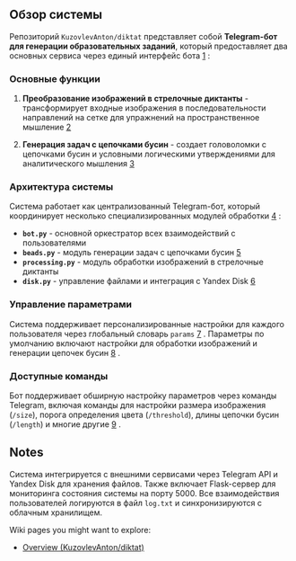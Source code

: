 ## Обзор системы

Репозиторий `KuzovlevAnton/diktat` представляет собой **Telegram-бот для генерации образовательных заданий**, который предоставляет два основных сервиса через единый интерфейс бота [1](#0-0) :

### Основные функции

1. **Преобразование изображений в стрелочные диктанты** - трансформирует входные изображения в последовательности направлений на сетке для упражнений на пространственное мышление [2](#0-1) 

2. **Генерация задач с цепочками бусин** - создает головоломки с цепочками бусин и условными логическими утверждениями для аналитического мышления [3](#0-2) 

### Архитектура системы

Система работает как централизованный Telegram-бот, который координирует несколько специализированных модулей обработки [4](#0-3) :

- **`bot.py`** - основной оркестратор всех взаимодействий с пользователями
- **`beads.py`** - модуль генерации задач с цепочками бусин [5](#0-4) 
- **`processing.py`** - модуль обработки изображений в стрелочные диктанты
- **`disk.py`** - управление файлами и интеграция с Yandex Disk [6](#0-5) 

### Управление параметрами

Система поддерживает персонализированные настройки для каждого пользователя через глобальный словарь `params` [7](#0-6) . Параметры по умолчанию включают настройки для обработки изображений и генерации цепочек бусин [8](#0-7) .

### Доступные команды

Бот поддерживает обширную настройку параметров через команды Telegram, включая команды для настройки размера изображения (`/size`), порога определения цвета (`/threshold`), длины цепочки бусин (`/length`) и многие другие [9](#0-8) .

## Notes

Система интегрируется с внешними сервисами через Telegram API и Yandex Disk для хранения файлов. Также включает Flask-сервер для мониторинга состояния системы на порту 5000. Все взаимодействия пользователей логируются в файл `log.txt` и синхронизируются с облачным хранилищем.

Wiki pages you might want to explore:
- [Overview (KuzovlevAnton/diktat)](/wiki/KuzovlevAnton/diktat#1)
